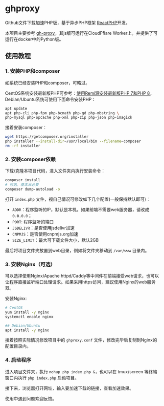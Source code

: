 # ghproxy

Github文件下载加速PHP版，基于异步PHP框架 [ReactPHP](https://github.com/reactphp)开发。

本项目主要参考 [gh-proxy](https://github.com/hunshcn/gh-proxy)，其js版可运行在CloudFflare Worker上，并提供了可运行在docker中的Python版。


## 使用教程

### 1. 安装PHP和composer

如系统已经安装PHP和composer，可略过。

CentOS系统安装最新版PHP可参考：[使用Remi源安装最新版PHP 7和PHP 8](https://tlanyan.me/install-newest-php7-and-php8-with-remi-repo/)，Debian/Ubuntu系统可使用下面命令安装PHP：

````bash
apt update
apt php-cli php-fpm php-bcmath php-gd php-mbstring \
php-mysql php-opcache php-xml php-zip php-json php-imagick
````

接着安装composer：

````bash
wget https://getcomposer.org/installer
php installer --install-dir=/usr/local/bin --filename=composer
rm -rf installer
````

### 2. 安装composer依赖

下载/克隆本项目代码，进入文件夹内执行安装命令：

````bash
composer install
# 可选，基本没必要
composer dump-autoload -o
````

打开 `index.php` 文件，视自己情况可修改如下几个配置(一般保持默认即可)：

- `ADDR`：程序监听的IP，默认是本机。如果前端不需要web服务器，请改成 `0.0.0.0`；
- `PORT`: 程序监听的端口
- `JSDELIVR`：是否使用jsdelivr加速
- `CNPMJS`：是否使用cnpmjs.org加速
- `SIZE_LIMIT`：最大可下载文件大小，默认2GB

最后将项目文件夹放置到web目录，例如将文件夹移动到 `/var/www` 目录内。

### 3. 安装Nginx（可选）

可以选择使用Nginx/Apache httpd/Caddy等中间件在前端接受web请求，也可以让程序直接监听端口处理请求。如果采用https访问，建议使用Nginx的web服务器。

安装Nginx:

````bash
# CentOS
yum install -y nginx
systemctl enable nginx

## Debian/Ubuntu
apt install -y nginx
````

接着按照实际情况修改项目中的 `ghproxy.conf` 文件，修改完毕后复制到Nginx的配置目录内。

### 4. 启动程序

进入项目文件夹，执行 `nohup php index.php &`，也可以在 tmux/screen 等终端窗口内执行 `php index.php` 启动项目。

接下来，浏览器打开网址，输入要加速下载的链接，查看加速效果。

使用中遇到问题欢迎反馈。